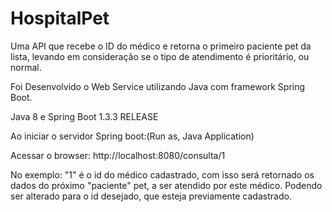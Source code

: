 # HospitalPet

Uma API que recebe o ID do médico e retorna o primeiro paciente pet da lista, levando em consideração se o tipo de atendimento é prioritário, ou normal.

Foi Desenvolvido o Web Service utilizando Java com framework Spring Boot.

Java 8 e Spring Boot 1.3.3 RELEASE

Ao iniciar o servidor Spring boot:(Run as, Java Application)

Acessar o browser: http://localhost:8080/consulta/1

No exemplo: "1" é o id do médico cadastrado, com isso será retornado os dados do próximo "paciente" pet, a ser atendido por este médico. Podendo ser alterado para o id desejado, que esteja previamente cadastrado.

